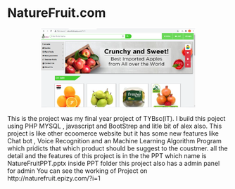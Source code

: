 # NatureFruit.com
<p align="center">
  <img src="img/homepage.png" width="350" alt="Home Page image">
</p>
This is the project was my final year project of TYBsc(IT).
I build this poject using PHP MYSQL , javascript and BootStrep and litle bit of alex also.
This project is like other ecoomerce website but it has some new features like Chat bot , Voice Recognition and an Machine Learning Algorithm Program which pridicts that which product should be suggest to the coustmer.
all the detail and the features of this project is in the the PPT which name is NatureFruitPPT.pptx inside PPT folder
this project also has a admin panel for admin
You can see the working of Project on http://naturefruit.epizy.com/?i=1

